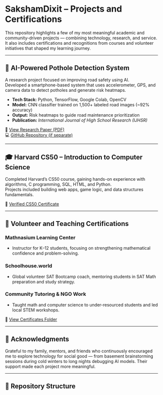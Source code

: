 # SakshamDixit – Projects and Certifications

This repository highlights a few of my most meaningful academic and community-driven projects — combining technology, research, and service.  
It also includes certifications and recognitions from courses and volunteer initiatives that shaped my learning journey.

---

## 🧠 AI-Powered Pothole Detection System

A research project focused on improving road safety using AI.  
Developed a smartphone-based system that uses accelerometer, GPS, and camera data to detect potholes and generate risk heatmaps.  
- **Tech Stack:** Python, TensorFlow, Google Colab, OpenCV  
- **Model:** CNN classifier trained on 1,500+ labeled road images (~92% accuracy)  
- **Output:** Risk heatmaps to guide road maintenance prioritization  
- **Publication:** *International Journal of High School Research (IJHSR)*  

📄 [View Research Paper (PDF)](link-placeholder)  
💻 [GitHub Repository (if separate)](link-placeholder)

---

## 🎓 Harvard CS50 – Introduction to Computer Science

Completed Harvard’s CS50 course, gaining hands-on experience with algorithms, C programming, SQL, HTML, and Python.  
Projects included building web apps, game logic, and data structures fundamentals.

📜 [Verified CS50 Certificate](link-placeholder)

---

## 🤝 Volunteer and Teaching Certifications

### Mathnasium Learning Center
- Instructor for K–12 students, focusing on strengthening mathematical confidence and problem-solving.

### Schoolhouse.world
- Global volunteer SAT Bootcamp coach, mentoring students in SAT Math preparation and study strategy.

### Community Tutoring & NGO Work
- Taught math and computer science to under-resourced students and led local STEM workshops.

📄 [View Certificates Folder](link-placeholder)

---

## 🙏 Acknowledgments

Grateful to my family, mentors, and friends who continuously encouraged me to explore technology for social good — from basement brainstorming sessions during cold winters to long nights debugging AI models. Their support made each project more meaningful.

---

## 🧩 Repository Structure

